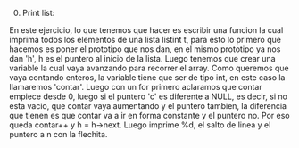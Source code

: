 0. Print list:

En este ejercicio, lo que tenemos que hacer es escribir una funcion la cual imprima todos los elementos de una lista listint t, para esto lo primero que hacemos es poner el 
prototipo que nos dan, en el mismo prototipo ya nos dan 'h', h es el puntero al inicio de la lista. Luego tenemos que crear una variable la cual vaya avanzando para recorrer
el array. Como queremos que vaya contando enteros, la variable tiene que ser de tipo int, en este caso la llamaremos 'contar'. Luego con un for primero aclaramos que contar empiece
desde 0, luego si el puntero 'c' es diferente a NULL, es decir, si no esta vacio, que contar vaya aumentando y el puntero tambien, la diferencia que tienen es que contar va a ir en
forma constante y el puntero no. Por eso queda contar++ y h = h->next. Luego imprime %d, el salto de linea y el puntero a n con la flechita.
